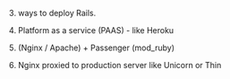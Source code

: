 3. ways to deploy Rails.

1. Platform as a service (PAAS) - like Heroku
2. (Nginx / Apache) + Passenger (mod_ruby)
3. Nginx proxied to production server like Unicorn or Thin
